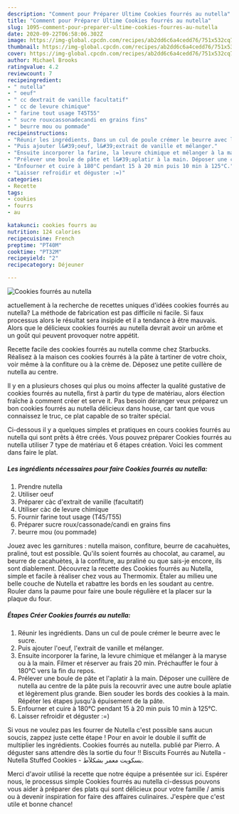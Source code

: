 ```yaml
---
description: "Comment pour Préparer Ultime Cookies fourrés au nutella"
title: "Comment pour Préparer Ultime Cookies fourrés au nutella"
slug: 1095-comment-pour-preparer-ultime-cookies-fourres-au-nutella
date: 2020-09-22T06:58:06.302Z
image: https://img-global.cpcdn.com/recipes/ab2dd6c6a4cedd76/751x532cq70/cookies-fourres-au-nutella-photo-principale-de-la-recette.jpg
thumbnail: https://img-global.cpcdn.com/recipes/ab2dd6c6a4cedd76/751x532cq70/cookies-fourres-au-nutella-photo-principale-de-la-recette.jpg
cover: https://img-global.cpcdn.com/recipes/ab2dd6c6a4cedd76/751x532cq70/cookies-fourres-au-nutella-photo-principale-de-la-recette.jpg
author: Michael Brooks
ratingvalue: 4.2
reviewcount: 7
recipeingredient:
- " nutella"
- " oeuf"
- " cc dextrait de vanille facultatif"
- " cc de levure chimique"
- " farine tout usage T45T55"
- " sucre rouxcassonadecandi en grains fins"
- " beurre mou ou pommade"
recipeinstructions:
- "Réunir les ingrédients. Dans un cul de poule crémer le beurre avec le sucre."
- "Puis ajouter l&#39;oeuf, l&#39;extrait de vanille et mélanger."
- "Ensuite incorporer la farine, la levure chimique et mélanger à la maryse ou à la main. Filmer et réserver au frais 20 min. Préchauffer le four à 180°C vers la fin du repos."
- "Prélever une boule de pâte et l&#39;aplatir à la main. Déposer une cuillère de nutella au centre de la pâte puis la recouvrir avec une autre boule aplatie et légèrement plus grande. Bien souder les bords des cookies à la main. Répéter les étapes jusqu&#39;à épuisement de la pâte."
- "Enfourner et cuire à 180°C pendant 15 à 20 min puis 10 min à 125°C."
- "Laisser refroidir et déguster :=)"
categories:
- Recette
tags:
- cookies
- fourrs
- au

katakunci: cookies fourrs au 
nutrition: 124 calories
recipecuisine: French
preptime: "PT40M"
cooktime: "PT32M"
recipeyield: "2"
recipecategory: Déjeuner

---
```



![Cookies fourrés au nutella](https://img-global.cpcdn.com/recipes/ab2dd6c6a4cedd76/751x532cq70/cookies-fourres-au-nutella-photo-principale-de-la-recette.jpg)

actuellement à la recherche de recettes uniques d'idées cookies fourrés au nutella? La méthode de fabrication est pas difficile ni facile. Si faux processus alors le résultat sera insipide et il a tendance à être mauvais. Alors que le délicieux cookies fourrés au nutella devrait avoir un arôme et un goût qui peuvent provoquer notre appétit.

Recette facile des cookies fourrés au nutella comme chez Starbucks. Réalisez à la maison ces cookies fourrés à la pâte à tartiner de votre choix, voir même à la confiture ou à la crème de. Déposez une petite cuillère de nutella au centre.

Il y en a plusieurs choses qui plus ou moins affecter la qualité gustative de cookies fourrés au nutella, first à partir du type de matériau, alors élection fraîche à comment créer et serve it. Pas besoin déranger veux préparez un bon cookies fourrés au nutella délicieux dans house, car tant que vous connaissez le truc, ce plat capable de so traiter spécial.


Ci-dessous il y a quelques simples et pratiques en cours cookies fourrés au nutella qui sont prêts à être créés. Vous pouvez préparer Cookies fourrés au nutella utiliser 7 type de matériau et 6 étapes création. Voici les comment dans faire le plat.

<!--inarticleads1-->

##### Les ingrédients nécessaires pour faire Cookies fourrés au nutella:

1. Prendre  nutella
1. Utiliser  oeuf
1. Préparer  càc d&#39;extrait de vanille (facultatif)
1. Utiliser  càc de levure chimique
1. Fournir  farine tout usage (T45/T55)
1. Préparer  sucre roux/cassonade/candi en grains fins
1.   beurre mou (ou pommade)


Jouez avec les garnitures : nutella maison, confiture, beurre de cacahuètes, praliné, tout est possible. Qu&#39;ils soient fourrés au chocolat, au caramel, au beurre de cacahuètes, à la confiture, au praliné ou que sais-je encore, ils sont diablement. Découvrez la recette des Cookies fourrés au Nutella, simple et facile à réaliser chez vous au Thermomix. Étaler au milieu une belle couche de Nutella et rabattre les bords en les soudant au centre. Rouler dans la paume pour faire une boule régulière et la placer sur la plaque du four. 

<!--inarticleads2-->

##### Étapes Créer Cookies fourrés au nutella:

1. Réunir les ingrédients. Dans un cul de poule crémer le beurre avec le sucre.
1. Puis ajouter l&#39;oeuf, l&#39;extrait de vanille et mélanger.
1. Ensuite incorporer la farine, la levure chimique et mélanger à la maryse ou à la main. Filmer et réserver au frais 20 min. Préchauffer le four à 180°C vers la fin du repos.
1. Prélever une boule de pâte et l&#39;aplatir à la main. Déposer une cuillère de nutella au centre de la pâte puis la recouvrir avec une autre boule aplatie et légèrement plus grande. Bien souder les bords des cookies à la main. Répéter les étapes jusqu&#39;à épuisement de la pâte.
1. Enfourner et cuire à 180°C pendant 15 à 20 min puis 10 min à 125°C.
1. Laisser refroidir et déguster :=)


Si vous ne voulez pas les fourrer de Nutella c&#39;est possible sans aucun soucis, zappez juste cette étape ! Pour en avoir le double il suffit de multiplier les ingrédients. Cookies fourrés au nutella. publié par Pierro. A déguster sans attendre dès la sortie du four !! Biscuits Fourrés au Nutella - Nutella Stuffed Cookies - بسكويت معمر بشكلآط. 


Merci d'avoir utilisé la recette que notre équipe a présentée sur ici. Espérer nous, le processus simple Cookies fourrés au nutella ci-dessus pouvons vous aider à préparer des plats qui sont délicieux pour votre famille / amis ou à devenir inspiration for faire des affaires culinaires. J'espère que c'est utile et bonne chance!
